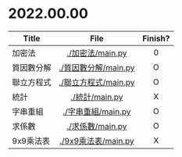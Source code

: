 # 2022.00.00

|Title|File|Finish?|
|---|:-:|:-:|
|加密法|[./加密法/main.py](./加密法/main.py)|0|
|質因數分解|[./質因數分解/main.py](./質因數分解/main.py)|O|
|聯立方程式|[./聯立方程式/main.py](./聯立方程式/main.py)|O|
|統計|[./統計/main.py](./統計/main.py)|X|
|字串重組|[./字串重組/main.py](./字串重組/main.py)|O|
|求係數|[./求係數/main.py](./求係數/main.py)|O|
|9x9乘法表|[./9x9乘法表/main.py](./9x9乘法表/main.py)|X|
